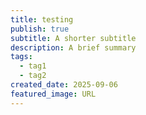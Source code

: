 ```yaml
---
title: testing
publish: true
subtitle: A shorter subtitle
description: A brief summary
tags:
  - tag1
  - tag2
created_date: 2025-09-06
featured_image: URL
---
```

